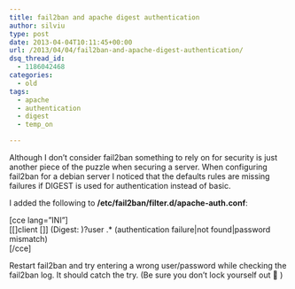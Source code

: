 ```yaml
---
title: fail2ban and apache digest authentication
author: silviu
type: post
date: 2013-04-04T10:11:45+00:00
url: /2013/04/04/fail2ban-and-apache-digest-authentication/
dsq_thread_id:
  - 1186042468
categories:
  - old
tags:
  - apache
  - authentication
  - digest
  - temp_on

---
```

Although I don&#8217;t consider fail2ban something to rely on for security is just another piece of the puzzle when securing a server. When configuring fail2ban for a debian server I noticed that the defaults rules are missing failures if DIGEST is used for authentication instead of basic.

I added the following to **/etc/fail2ban/filter.d/apache-auth.conf**:

[cce lang=&#8221;INI&#8221;]  
\[[]client <HOST>[]\] (Digest: )?user .* (authentication failure|not found|password mismatch)  
[/cce]

Restart fail2ban and try entering a wrong user/password while checking the fail2ban log. It should catch the try. (Be sure you don&#8217;t lock yourself out 🙂 )